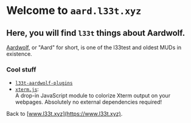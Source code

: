 # Welcome to <code>aard.l33t.xyz</code>

## Here, you will find <code>l33t</code> things about Aardwolf.

[Aardwolf](http://www.aardwolf.com), or "Aard" for short, is one of the l33test and oldest MUDs in existence.

### Cool stuff

- [<code>l33t-aardwolf-plugins</code>](https://www.l33t.xyz/l33t-aardwolf-plugins)
- [<code>xterm.js</code>](https://www.l33t.xyz/xterm.js):  
    A drop-in JavaScript module to colorize Xterm output on your webpages. Absolutely no external dependencies required!

Back to [www.l33t.xyz](https://www.l33t.xyz).
